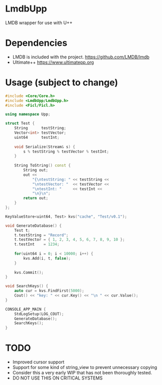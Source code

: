 # LmdbUpp
LMDB wrapper for use with U++ 

# Dependencies
* LMDB is included with the project. https://github.com/LMDB/lmdb
* Ultimate++ https://www.ultimatepp.org

# Usage (subject to change)

```C++
#include <Core/Core.h>
#include <LmdbUpp/LmdbUpp.h>
#include <Ficl/Ficl.h>

using namespace Upp;

struct Test {
	String      testString;
	Vector<int> testVector;
	uint64      testInt;
	
	void Serialize(Stream& s) {
		s % testString % testVector % testInt;
	}
	
	String ToString() const {
		String out;
		out <<
			"{\ntestString: " << testString <<
			"\ntestVector: "  << testVector <<
			"\ntestInt: "     << testInt <<
			"\n}\n";
		return out;
	}
};

KeyValueStore<uint64, Test> kvs("cache", "Test/v0.1");

void GenerateDatabase() {
    Test t;
	t.testString = "Record";
	t.testVector = { 1, 2, 3, 4, 5, 6, 7, 8, 9, 10 };
	t.testInt    = 1234;
	
	for(uint64 i = 0; i < 10000; i++) {
		kvs.Add(i, t, false);
	}
	
	kvs.Commit();
}

void SearchKeys() {
	auto cur = kvs.FindFirst(5000);
	Cout() << "key: " << cur.Key() << "\n " << cur.Value();
}

CONSOLE_APP_MAIN {
	StdLogSetup(LOG_COUT);
	GenerateDatabase();
	SearchKeys();
}
```

# TODO

* Improved cursor support
* Support for some kind of string_view to prevent unnecessary copying
* Consider this a very early WIP that has not been thoroughly tested. 
* DO NOT USE THIS ON CRITICAL SYSTEMS

